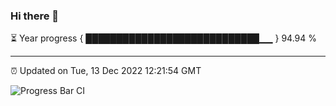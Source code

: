 ### Hi there 👋

⏳ Year progress { ████████████████████████████▁▁ } 94.94 %

---

⏰ Updated on Tue, 13 Dec 2022 12:21:54 GMT

![Progress Bar CI](https://github.com/liununu/liununu/workflows/Progress%20Bar%20CI/badge.svg)
